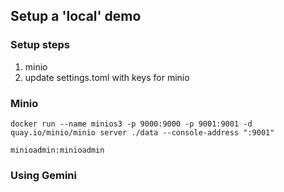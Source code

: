 ## Setup a 'local' demo


### Setup steps
1. minio
2. update settings.toml with keys for minio


### Minio

`docker run --name minios3 -p 9000:9000 -p 9001:9001 -d quay.io/minio/minio server ./data --console-address ":9001"`

`minioadmin:minioadmin`

### Using Gemini